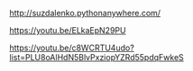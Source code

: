 http://suzdalenko.pythonanywhere.com/

https://youtu.be/ELkaEpN29PU

https://youtu.be/c8WCRTU4udo?list=PLU8oAlHdN5BlvPxziopYZRd55pdqFwkeS
